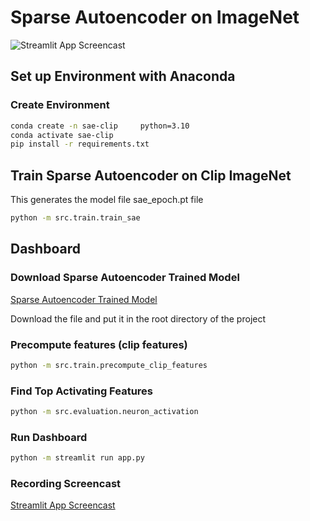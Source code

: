 # Sparse Autoencoder on ImageNet

![Streamlit App Screencast](streamlit-app-screencast.gif)



## Set up Environment with Anaconda

### Create Environment
```bash
conda create -n sae-clip     python=3.10
conda activate sae-clip
pip install -r requirements.txt
```


## Train Sparse Autoencoder on Clip ImageNet
This generates the model file sae_epoch.pt file

```bash
python -m src.train.train_sae
```

## Dashboard

### Download Sparse Autoencoder Trained Model

[Sparse Autoencoder Trained Model](https://drive.google.com/file/d/1xMGPoUgSBCY8LmsHxtl9gge5FILrfYQl/view?usp=drive_link)

Download the file and put it in the root directory of the project

### Precompute features (clip features)

```bash
python -m src.train.precompute_clip_features
```

### Find Top Activating Features

```bash
python -m src.evaluation.neuron_activation
```

### Run Dashboard
```bash
python -m streamlit run app.py
```

### Recording Screencast

[Streamlit App Screencast](streamlit-app-screencast.webm.mp4)
